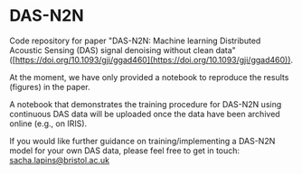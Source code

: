 # DAS-N2N
Code repository for paper "DAS-N2N: Machine learning Distributed Acoustic Sensing (DAS) signal denoising without clean data" ([https://doi.org/10.1093/gji/ggad460](https://doi.org/10.1093/gji/ggad460)).

At the moment, we have only provided a notebook to reproduce the results (figures) in the paper.

A notebook that demonstrates the training procedure for DAS-N2N using continuous DAS data will be uploaded once the data have been archived online (e.g., on IRIS).

If you would like further guidance on training/implementing a DAS-N2N model for your own DAS data, please feel free to get in touch: [sacha.lapins@bristol.ac.uk](mailto:sacha.lapins@bristol.ac.uk)
